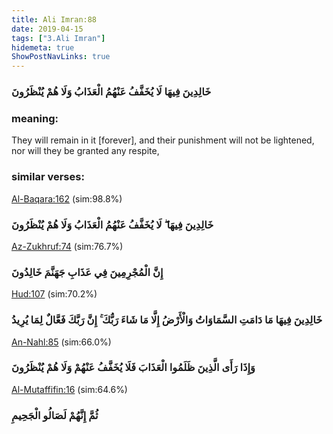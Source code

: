 ```yaml
---
title: Ali Imran:88
date: 2019-04-15
tags: ["3.Ali Imran"]
hidemeta: true 
ShowPostNavLinks: true 
---
```

### خَالِدِينَ فِيهَا لَا يُخَفَّفُ عَنْهُمُ الْعَذَابُ وَلَا هُمْ يُنْظَرُونَ
### meaning: 
They will remain in it [forever], and their punishment will not be lightened, nor will they be granted any respite,
### similar verses: 

[Al-Baqara:162](/2/162) (sim:98.8%)

### خَالِدِينَ فِيهَا ۖ لَا يُخَفَّفُ عَنْهُمُ الْعَذَابُ وَلَا هُمْ يُنْظَرُونَ

[Az-Zukhruf:74](/43/74) (sim:76.7%)

### إِنَّ الْمُجْرِمِينَ فِي عَذَابِ جَهَنَّمَ خَالِدُونَ

[Hud:107](/11/107) (sim:70.2%)

### خَالِدِينَ فِيهَا مَا دَامَتِ السَّمَاوَاتُ وَالْأَرْضُ إِلَّا مَا شَاءَ رَبُّكَ ۚ إِنَّ رَبَّكَ فَعَّالٌ لِمَا يُرِيدُ

[An-Nahl:85](/16/85) (sim:66.0%)

### وَإِذَا رَأَى الَّذِينَ ظَلَمُوا الْعَذَابَ فَلَا يُخَفَّفُ عَنْهُمْ وَلَا هُمْ يُنْظَرُونَ

[Al-Mutaffifin:16](/83/16) (sim:64.6%)

### ثُمَّ إِنَّهُمْ لَصَالُو الْجَحِيمِ
